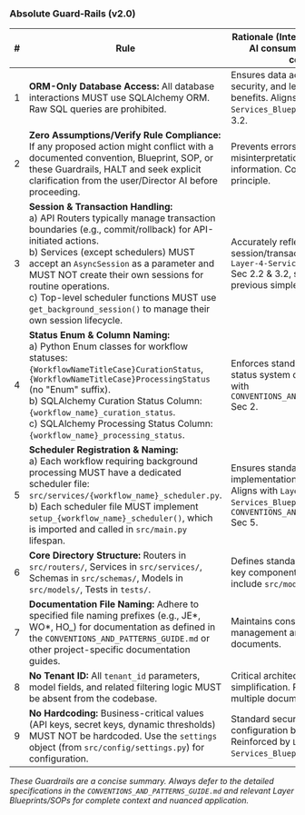 ### Absolute Guard‑Rails (v2.0)

| #   | Rule                                                                                                                                                                                                                                                                                                                                                                                                              | Rationale (Internal - Not for direct AI consumption unless for context)                                                                                          |
| --- | ----------------------------------------------------------------------------------------------------------------------------------------------------------------------------------------------------------------------------------------------------------------------------------------------------------------------------------------------------------------------------------------------------------------- | ---------------------------------------------------------------------------------------------------------------------------------------------------------------- |
| 1   | **ORM-Only Database Access:** All database interactions MUST use SQLAlchemy ORM. Raw SQL queries are prohibited.                                                                                                                                                                                                                                                                                                  | Ensures data access consistency, security, and leverages ORM benefits. Aligns with `Layer-4-Services_Blueprint.md` Sec 2.2 & 3.2.                                |
| 2   | **Zero Assumptions/Verify Rule Compliance:** If any proposed action might conflict with a documented convention, Blueprint, SOP, or these Guardrails, HALT and seek explicit clarification from the user/Director AI before proceeding.                                                                                                                                                                           | Prevents errors from misinterpretation or outdated information. Core collaborative principle.                                                                    |
| 3   | **Session & Transaction Handling:**<br> a) API Routers typically manage transaction boundaries (e.g., commit/rollback) for API-initiated actions.<br> b) Services (except schedulers) MUST accept an `AsyncSession` as a parameter and MUST NOT create their own sessions for routine operations.<br> c) Top-level scheduler functions MUST use `get_background_session()` to manage their own session lifecycle. | Accurately reflects nuanced session/transaction rules from `Layer-4-Services_Blueprint.md` Sec 2.2 & 3.2, superseding previous simpler rule.                     |
| 4   | **Status Enum & Column Naming:**<br> a) Python Enum classes for workflow statuses: `{WorkflowNameTitleCase}CurationStatus`, `{WorkflowNameTitleCase}ProcessingStatus` (no "Enum" suffix).<br> b) SQLAlchemy Curation Status Column: `{workflow_name}_curation_status`.<br> c) SQLAlchemy Processing Status Column: `{workflow_name}_processing_status`.                                                           | Enforces standard naming for dual-status system components. Aligns with `CONVENTIONS_AND_PATTERNS_GUIDE.md` Sec 2.                                               |
| 5   | **Scheduler Registration & Naming:**<br> a) Each workflow requiring background processing MUST have a dedicated scheduler file: `src/services/{workflow_name}_scheduler.py`.<br> b) Each scheduler file MUST implement `setup_{workflow_name}_scheduler()`, which is imported and called in `src/main.py` lifespan.                                                                                               | Ensures standardized scheduler implementation and registration. Aligns with `Layer-4-Services_Blueprint.md` Sec 2.2 & `CONVENTIONS_AND_PATTERNS_GUIDE.md` Sec 5. |
| 6   | **Core Directory Structure:** Routers in `src/routers/`, Services in `src/services/`, Schemas in `src/schemas/`, Models in `src/models/`, Tests in `tests/`.                                                                                                                                                                                                                                                      | Defines standard project layout for key components. Expanded to include `src/models/`.                                                                           |
| 7   | **Documentation File Naming:** Adhere to specified file naming prefixes (e.g., JE*, WO*, HO\_) for documentation as defined in the `CONVENTIONS_AND_PATTERNS_GUIDE.md` or other project-specific documentation guides.                                                                                                                                                                                            | Maintains consistency for project management and historical tracking documents.                                                                                  |
| 8   | **No Tenant ID:** All `tenant_id` parameters, model fields, and related filtering logic MUST be absent from the codebase.                                                                                                                                                                                                                                                                                         | Critical architectural decision for simplification. Reinforced by multiple documents.                                                                            |
| 9   | **No Hardcoding:** Business-critical values (API keys, secret keys, dynamic thresholds) MUST NOT be hardcoded. Use the `settings` object (from `src/config/settings.py`) for configuration.                                                                                                                                                                                                                       | Standard security and configuration best practice. Reinforced by `Layer-4-Services_Blueprint.md`.                                                                |

_These Guardrails are a concise summary. Always defer to the detailed specifications in the `CONVENTIONS_AND_PATTERNS_GUIDE.md` and relevant Layer Blueprints/SOPs for complete context and nuanced application._
